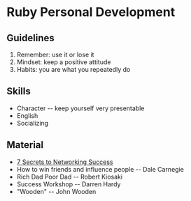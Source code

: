 # Ruby Personal Development
## Guidelines
1. Remember: use it or lose it
2. Mindset: keep a positive attitude
3. Habits: you are what you repeatedly do


## Skills
- Character -- keep yourself very presentable
- English
- Socializing

## Material
- [7 Secrets to Networking Success][Network]
- How to win friends and influence people -- Dale Carnegie
- Rich Dad Poor Dad -- Robert Kiosaki
- Success Workshop -- Darren Hardy
- "Wooden" -- John Wooden



[Network]:http://darrenhardy.success.com/2013/11/networking-success/#more-9878